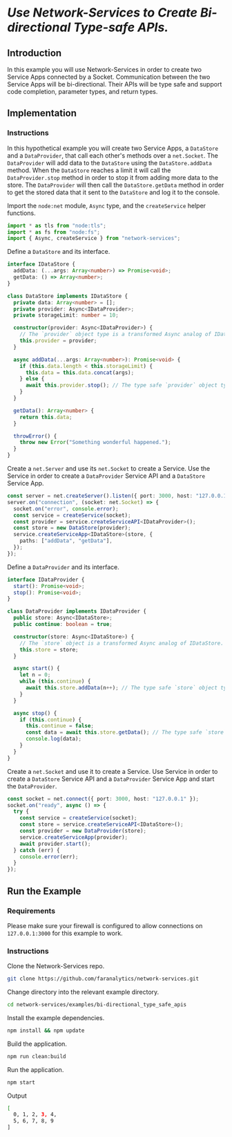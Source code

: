 # _Use Network-Services to Create Bi-directional Type-safe APIs._

## Introduction

In this example you will use Network-Services in order to create two Service Apps connected by a Socket. Communication between the two Service Apps will be bi-directional. Their APIs will be type safe and support code completion, parameter types, and return types.

## Implementation

### Instructions

In this hypothetical example you will create two Service Apps, a `DataStore` and a `DataProvider`, that call each other's methods over a `net.Socket`. The `DataProvider` will add data to the `DataStore` using the `DataStore.addData` method. When the `DataStore` reaches a limit it will call the `DataProvider.stop` method in order to stop it from adding more data to the store. The `DataProvider` will then call the `DataStore.getData` method in order to get the stored data that it sent to the `DataStore` and log it to the console.

Import the `node:net` module, `Async` type, and the `createService` helper functions.

```ts
import * as tls from "node:tls";
import * as fs from "node:fs";
import { Async, createService } from "network-services";
```

Define a `DataStore` and its interface.

```ts
interface IDataStore {
  addData: (...args: Array<number>) => Promise<void>;
  getData: () => Array<number>;
}

class DataStore implements IDataStore {
  private data: Array<number> = [];
  private provider: Async<IDataProvider>;
  private storageLimit: number = 10;

  constructor(provider: Async<IDataProvider>) {
    // The `provider` object type is a transformed Async analog of IDataProvider.
    this.provider = provider;
  }

  async addData(...args: Array<number>): Promise<void> {
    if (this.data.length < this.storageLimit) {
      this.data = this.data.concat(args);
    } else {
      await this.provider.stop(); // The type safe `provider` object type supports code completion.
    }
  }

  getData(): Array<number> {
    return this.data;
  }

  throwError() {
    throw new Error("Something wonderful happened.");
  }
}
```

Create a `net.Server` and use its `net.Socket` to create a Service. Use the Service in order to create a `DataProvider` Service API and a `DataStore` Service App.

```ts
const server = net.createServer().listen({ port: 3000, host: "127.0.0.1" });
server.on("connection", (socket: net.Socket) => {
  socket.on("error", console.error);
  const service = createService(socket);
  const provider = service.createServiceAPI<IDataProvider>();
  const store = new DataStore(provider);
  service.createServiceApp<IDataStore>(store, {
    paths: ["addData", "getData"],
  });
});
```

Define a `DataProvider` and its interface.

```ts
interface IDataProvider {
  start(): Promise<void>;
  stop(): Promise<void>;
}

class DataProvider implements IDataProvider {
  public store: Async<IDataStore>;
  public continue: boolean = true;

  constructor(store: Async<IDataStore>) {
    // The `store` object is a transformed Async analog of IDataStore.
    this.store = store;
  }

  async start() {
    let n = 0;
    while (this.continue) {
      await this.store.addData(n++); // The type safe `store` object type supports code completion.
    }
  }

  async stop() {
    if (this.continue) {
      this.continue = false;
      const data = await this.store.getData(); // The type safe `store` object type supports code completion.
      console.log(data);
    }
  }
}
```

Create a `net.Socket` and use it to create a Service. Use Service in order to create a `DataStore` Service API and a `DataProvider` Service App and start the `DataProvider`.

```ts
const socket = net.connect({ port: 3000, host: "127.0.0.1" });
socket.on("ready", async () => {
  try {
    const service = createService(socket);
    const store = service.createServiceAPI<IDataStore>();
    const provider = new DataProvider(store);
    service.createServiceApp(provider);
    await provider.start();
  } catch (err) {
    console.error(err);
  }
});
```

## Run the Example

### Requirements

Please make sure your firewall is configured to allow connections on `127.0.0.1:3000` for this example to work.

### Instructions

Clone the Network-Services repo.

```bash
git clone https://github.com/faranalytics/network-services.git
```

Change directory into the relevant example directory.

```bash
cd network-services/examples/bi-directional_type_safe_apis
```

Install the example dependencies.

```bash
npm install && npm update
```

Build the application.

```bash
npm run clean:build
```

Run the application.

```bash
npm start
```

Output

```bash
[
  0, 1, 2, 3, 4,
  5, 6, 7, 8, 9
]
```
